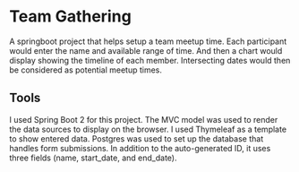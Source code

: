 # Team Gathering
A springboot project that helps setup a team meetup time.
Each participant would enter the name and available range of time.
And then a chart would display showing the timeline of each member.
Intersecting dates would then be considered as potential meetup times.

## Tools
 I used Spring Boot 2 for this project. The MVC model was used to render
 the data sources to display on the browser. I used Thymeleaf as a template
 to show entered data.
 Postgres was used to set up the database that handles form submissions. In addition to the
auto-generated ID, it uses three fields (name, start_date, and end_date).
